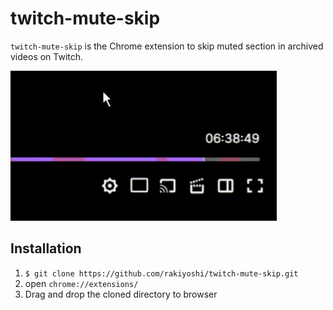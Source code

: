 # twitch-mute-skip

`twitch-mute-skip` is the Chrome extension to skip muted section in archived videos on Twitch.

![example image](./img/example.gif)

## Installation

1. `$ git clone https://github.com/rakiyoshi/twitch-mute-skip.git`
1. open `chrome://extensions/`
1. Drag and drop the cloned directory to browser
